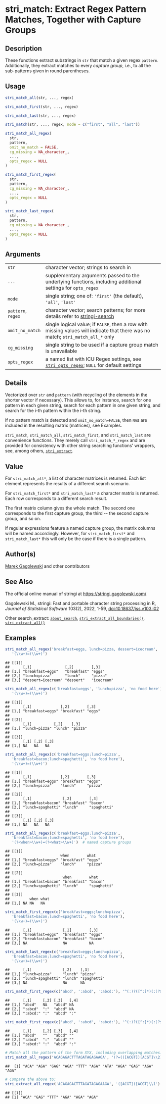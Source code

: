 # stri_match: Extract Regex Pattern Matches, Together with Capture Groups

## Description

These functions extract substrings in `str` that match a given regex `pattern`. Additionally, they extract matches to every *capture group*, i.e., to all the sub-patterns given in round parentheses.

## Usage

``` r
stri_match_all(str, ..., regex)

stri_match_first(str, ..., regex)

stri_match_last(str, ..., regex)

stri_match(str, ..., regex, mode = c("first", "all", "last"))

stri_match_all_regex(
  str,
  pattern,
  omit_no_match = FALSE,
  cg_missing = NA_character_,
  ...,
  opts_regex = NULL
)

stri_match_first_regex(
  str,
  pattern,
  cg_missing = NA_character_,
  ...,
  opts_regex = NULL
)

stri_match_last_regex(
  str,
  pattern,
  cg_missing = NA_character_,
  ...,
  opts_regex = NULL
)
```

## Arguments

|                    |                                                                                                                                         |
|--------------------|-----------------------------------------------------------------------------------------------------------------------------------------|
| `str`              | character vector; strings to search in                                                                                                  |
| `...`              | supplementary arguments passed to the underlying functions, including additional settings for `opts_regex`                              |
| `mode`             | single string; one of: `'first'` (the default), `'all'`, `'last'`                                                                       |
| `pattern`, `regex` | character vector; search patterns; for more details refer to [stringi-search](about_search.md)                                          |
| `omit_no_match`    | single logical value; if `FALSE`, then a row with missing values will indicate that there was no match; `stri_match_all_*` only         |
| `cg_missing`       | single string to be used if a capture group match is unavailable                                                                        |
| `opts_regex`       | a named list with <span class="pkg">ICU</span> Regex settings, see [`stri_opts_regex`](stri_opts_regex.md); `NULL` for default settings |

## Details

Vectorized over `str` and `pattern` (with recycling of the elements in the shorter vector if necessary). This allows to, for instance, search for one pattern in each given string, search for each pattern in one given string, and search for the i-th pattern within the i-th string.

If no pattern match is detected and `omit_no_match=FALSE`, then `NA`s are included in the resulting matrix (matrices), see Examples.

`stri_match`, `stri_match_all`, `stri_match_first`, and `stri_match_last` are convenience functions. They merely call `stri_match_*_regex` and are provided for consistency with other string searching functions\' wrappers, see, among others, [`stri_extract`](stri_extract.md).

## Value

For `stri_match_all*`, a list of character matrices is returned. Each list element represents the results of a different search scenario.

For `stri_match_first*` and `stri_match_last*` a character matrix is returned. Each row corresponds to a different search result.

The first matrix column gives the whole match. The second one corresponds to the first capture group, the third -- the second capture group, and so on.

If regular expressions feature a named capture group, the matrix columns will be named accordingly. However, for `stri_match_first*` and `stri_match_last*` this will only be the case if there is a single pattern.

## Author(s)

[Marek Gagolewski](https://www.gagolewski.com/) and other contributors

## See Also

The official online manual of <span class="pkg">stringi</span> at <https://stringi.gagolewski.com/>

Gagolewski M., <span class="pkg">stringi</span>: Fast and portable character string processing in R, *Journal of Statistical Software* 103(2), 2022, 1-59, [doi:10.18637/jss.v103.i02](https://doi.org/10.18637/jss.v103.i02)

Other search_extract: [`about_search`](about_search.md), [`stri_extract_all_boundaries()`](stri_extract_boundaries.md), [`stri_extract_all()`](stri_extract.md)

## Examples




```r
stri_match_all_regex('breakfast=eggs, lunch=pizza, dessert=icecream',
   '(\\w+)=(\\w+)')
```

```
## [[1]]
##      [,1]               [,2]        [,3]      
## [1,] "breakfast=eggs"   "breakfast" "eggs"    
## [2,] "lunch=pizza"      "lunch"     "pizza"   
## [3,] "dessert=icecream" "dessert"   "icecream"
```

```r
stri_match_all_regex(c('breakfast=eggs', 'lunch=pizza', 'no food here'),
   '(\\w+)=(\\w+)')
```

```
## [[1]]
##      [,1]             [,2]        [,3]  
## [1,] "breakfast=eggs" "breakfast" "eggs"
## 
## [[2]]
##      [,1]          [,2]    [,3]   
## [1,] "lunch=pizza" "lunch" "pizza"
## 
## [[3]]
##      [,1] [,2] [,3]
## [1,] NA   NA   NA
```

```r
stri_match_all_regex(c('breakfast=eggs;lunch=pizza',
   'breakfast=bacon;lunch=spaghetti', 'no food here'),
   '(\\w+)=(\\w+)')
```

```
## [[1]]
##      [,1]             [,2]        [,3]   
## [1,] "breakfast=eggs" "breakfast" "eggs" 
## [2,] "lunch=pizza"    "lunch"     "pizza"
## 
## [[2]]
##      [,1]              [,2]        [,3]       
## [1,] "breakfast=bacon" "breakfast" "bacon"    
## [2,] "lunch=spaghetti" "lunch"     "spaghetti"
## 
## [[3]]
##      [,1] [,2] [,3]
## [1,] NA   NA   NA
```

```r
stri_match_all_regex(c('breakfast=eggs;lunch=pizza',
   'breakfast=bacon;lunch=spaghetti', 'no food here'),
   '(?<when>\\w+)=(?<what>\\w+)')  # named capture groups
```

```
## [[1]]
##                       when        what   
## [1,] "breakfast=eggs" "breakfast" "eggs" 
## [2,] "lunch=pizza"    "lunch"     "pizza"
## 
## [[2]]
##                        when        what       
## [1,] "breakfast=bacon" "breakfast" "bacon"    
## [2,] "lunch=spaghetti" "lunch"     "spaghetti"
## 
## [[3]]
##         when what
## [1,] NA NA   NA
```

```r
stri_match_first_regex(c('breakfast=eggs;lunch=pizza',
   'breakfast=bacon;lunch=spaghetti', 'no food here'),
   '(\\w+)=(\\w+)')
```

```
##      [,1]              [,2]        [,3]   
## [1,] "breakfast=eggs"  "breakfast" "eggs" 
## [2,] "breakfast=bacon" "breakfast" "bacon"
## [3,] NA                NA          NA
```

```r
stri_match_last_regex(c('breakfast=eggs;lunch=pizza',
   'breakfast=bacon;lunch=spaghetti', 'no food here'),
   '(\\w+)=(\\w+)')
```

```
##      [,1]              [,2]    [,3]       
## [1,] "lunch=pizza"     "lunch" "pizza"    
## [2,] "lunch=spaghetti" "lunch" "spaghetti"
## [3,] NA                NA      NA
```

```r
stri_match_first_regex(c('abcd', ':abcd', ':abcd:'), '^(:)?([^:]*)(:)?$')
```

```
##      [,1]     [,2] [,3]   [,4]
## [1,] "abcd"   NA   "abcd" NA  
## [2,] ":abcd"  ":"  "abcd" NA  
## [3,] ":abcd:" ":"  "abcd" ":"
```

```r
stri_match_first_regex(c('abcd', ':abcd', ':abcd:'), '^(:)?([^:]*)(:)?$', cg_missing='')
```

```
##      [,1]     [,2] [,3]   [,4]
## [1,] "abcd"   ""   "abcd" ""  
## [2,] ":abcd"  ":"  "abcd" ""  
## [3,] ":abcd:" ":"  "abcd" ":"
```

```r
# Match all the pattern of the form XYX, including overlapping matches:
stri_match_all_regex('ACAGAGACTTTAGATAGAGAAGA', '(?=(([ACGT])[ACGT]\\2))')[[1]][,2]
```

```
##  [1] "ACA" "AGA" "GAG" "AGA" "TTT" "AGA" "ATA" "AGA" "GAG" "AGA" "AGA"
```

```r
# Compare the above to:
stri_extract_all_regex('ACAGAGACTTTAGATAGAGAAGA', '([ACGT])[ACGT]\\1')
```

```
## [[1]]
## [1] "ACA" "GAG" "TTT" "AGA" "AGA" "AGA"
```
